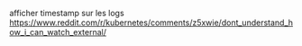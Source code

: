 afficher timestamp sur les logs 
https://www.reddit.com/r/kubernetes/comments/z5xwie/dont_understand_how_i_can_watch_external/